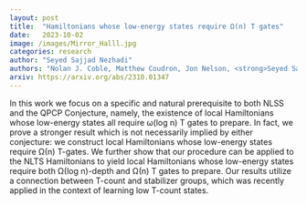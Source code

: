 ```yaml
---
layout: post
title:  "Hamiltonians whose low-energy states require Ω(n) T gates"
date:   2023-10-02
image: /images/Mirror_Halll.jpg
categories: research
author: "Seyed Sajjad Nezhadi"
authors: "Nolan J. Coble, Matthew Coudron, Jon Nelson, <strong>Seyed Sajjad Nezhadi</strong>"
arxiv: https://arxiv.org/abs/2310.01347
---
```

In this work we focus on a specific and natural prerequisite to both NLSS and the QPCP Conjecture, namely, the existence of local Hamiltonians whose low-energy states all require ω(log n) T gates to prepare. In fact, we prove a stronger result which is not necessarily implied by either conjecture: we construct local Hamiltonians whose low-energy states require Ω(n) T-gates. We further show that our procedure can be applied to the NLTS Hamiltonians to yield local Hamiltonians whose low-energy states require both Ω(log n)-depth and Ω(n) T gates to prepare. Our results utilize a connection between T-count and stabilizer groups, which was recently applied in the context of learning low T-count states.